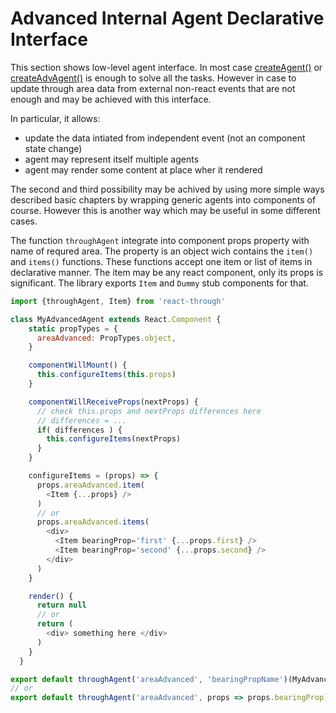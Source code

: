 # Advanced Internal Agent Declarative Interface

This section shows low-level agent interface.
In most case [createAgent()](../createAgent.md) or
[createAdvAgent()](../createAdvAgent.md) is enough to solve all the tasks.
However in case to update through area data from external non-react
events that are not enough and may be achieved with this interface.

In particular, it allows:

* update the data intiated from independent event (not an component state change)
* agent may represent itself multiple agents
* agent may render some content at place wher it rendered

The second and third possibility may be achived by using more simple ways
described basic chapters by wrapping generic agents into components
of course. However this is another way which may be useful in some
different cases.

The function `throughAgent` integrate into component props property with
name of requred area. The property is an object wich contains the `item()`
and `items()` functions. These functions accept one item or list of items
in declarative manner. The item may be any react component, only its props
is significant. The library exports `Item` and `Dummy` stub components for
that.


``` javascript
import {throughAgent, Item} from 'react-through'

class MyAdvancedAgent extends React.Component {
    static propTypes = {
      areaAdvanced: PropTypes.object,
    }

    componentWillMount() {
      this.configureItems(this.props)
    }

    componentWillReceiveProps(nextProps) {
      // check this.props and nextProps differences here
      // differences = ...
      if( differences ) {
        this.configureItems(nextProps)
      }
    }

    configureItems = (props) => {
      props.areaAdvanced.item(
        <Item {...props} />
      )
      // or
      props.areaAdvanced.items(
        <div>
          <Item bearingProp='first' {...props.first} />
          <Item bearingProp='second' {...props.second} />
        </div>
      )
    }

    render() {
      return null
      // or
      return (
        <div> something here </div>
      )
    }
  }

export default throughAgent('areaAdvanced', 'bearingPropName')(MyAdvancedAgent)
// or
export default throughAgent('areaAdvanced', props => props.bearingProp)(MyAdvancedAgent)
```

